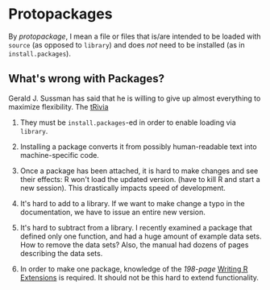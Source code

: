# Protopackages

By *protopackage*,
I mean a file or files that is/are intended to be loaded with `source`
(as opposed to `library`) and does _not_ need to be installed (as in `install.packages`).

## What's wrong with Packages?

Gerald J. Sussman has said that he is willing to give up almost everything to maximize flexibility.
The [tRivia]()

1. They must be `install.packages`-ed in order to enable loading via `library`.

2. Installing a package converts it from possibly human-readable text into machine-specific code.

3. Once a package has been attached,
it is hard to make changes and see their effects:
R won't load the updated version.
(have to kill R and start a new session).
This drastically impacts speed of development.

4. It's hard to add to a library.
If we want to make change a typo in the documentation,
we have to issue an entire new version.

5. It's hard to subtract from a library.
I recently examined a package that defined only one function,
and had a huge amount of example data sets.
How to remove the data sets?
Also, the manual had dozens of pages describing the data sets.

5. In order to make one package, knowledge of the _198-page_
[Writing R Extensions](https://cran.r-project.org/manuals.html)
is required.
It should not be this hard to extend functionality.
